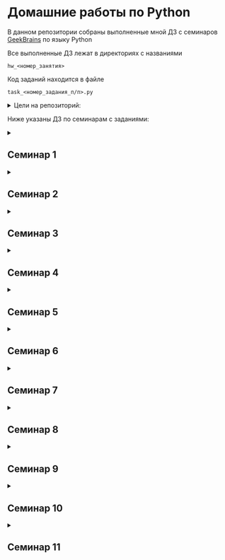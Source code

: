 # Домашние работы по Python
В данном репозитории собраны выполненные мной ДЗ с семинаров [GeekBrains](https://gb.ru) по языку Python

Все выполненные ДЗ лежат в директориях с названиями

`hw_<номер_занятия>`

Код заданий находится в файле

`task_<номер_задания_п/п>.py`

<details><summary>Цели на репозиторий:</summary>
<p>
<b><u>✔️ Выполнить все ДЗ со всех семинаров</u></b>

- [x] Выполнить ДЗ с первого семинара
- [x] Выполнить ДЗ со второго семинара
- [x] Выполнить ДЗ с третьего семинара
- [x] Выполнить ДЗ с четвертого семинара
- [x] Выполнить ДЗ с пятого семинара
- [x] Выполнить ДЗ с шестого семинара
- [x] Выполнить ДЗ с седьмого семинара
- [x] Выполнить ДЗ с восьмого семинара
- [x] Выполнить ДЗ с девятого семинара
- [x] Выполнить ДЗ с десятого семинара
- [x] Выполнить ДЗ с одиннадцатого семинара


</p>
</details>


Ниже указаны ДЗ по семинарам с заданиями:

<details><summary><h2>Семинар 1</h2></summary>
  
  1. Напишите программу, которая принимает на вход цифру, обозначающую день недели, и проверяет, является ли этот день выходным

  2. (!!!Доп!!!) Напишите программу для проверки истинности утверждения ¬(X ⋁ Y ⋁ Z) = ¬X ⋀ ¬Y ⋀ ¬Z для всех значений предикат

  3. Напишите программу, которая принимает на вход координаты точки (X и Y), причём X ≠ 0 и Y ≠ 0 и выдаёт номер четверти плоскости

  4. Напишите программу, которая по заданному номеру четверти, показывает диапазон возможных координат точек в этой четверти (x и y)

  5. Напишите программу, которая принимает на вход координаты двух точек и находит расстояние между ними в 2D пространстве

</details>

<details><summary><h2>Семинар 2</h2></summary>
  
  1. Напишите программу, которая принимает на вход число N и выдает набор произведений чисел от 1 до N

  2. Требуется найти наименьший натуральный делитель целого числа N, отличный от 1

  3. Задайте список из (2*N+1) элементов, заполненных числами из промежутка [-N, N]. Найдите произведение элементов на указанных ИНДЕКСАХ. Пять ИНДЕКСОВ хранятся в списке, который вы сами заполняете

  4. Требуется посчитать сумму чётных чисел, расположенных между числами 1 и N включительно

</details>

<details><summary><h2>Семинар 3</h2></summary>
  
  1. Задайте список из нескольких чисел. Напишите программу, которая найдёт сумму элементов списка, стоящих на нечётной позиции

  2. Напишите программу, которая найдёт произведение пар чисел списка. Парой считаем первый и последний элемент, второй и предпоследний и т.д

  3. Задайте список из вещественных чисел. Напишите программу, которая найдёт разницу между максимальным и минимальным значением дробной части элементов

  4. Напишите программу, которая будет преобразовывать десятичное число в двоичное

  5. Задайте число. Составьте список чисел Фибоначчи, в том числе для отрицательных индексов

</details>

<details><summary><h2>Семинар 4</h2></summary>
  
  1. Пользователь вводит число, Вам необходимо вывести число Пи с той точностью знаков после запятой, сколько указал пользователь(БЕЗ round())

  2. Задайте натуральное число N. Напишите программу, которая составит список простых множителей числа N

  3. Задайте последовательность чисел. Напишите программу, которая выведет список неповторяющихся элементов исходной последовательности

  4. Задана натуральная степень k. Сформировать случайным образом список коэффициентов (значения от 0 до 100) многочлена и вывести многочлен степени k

  5. Даны два файла, в каждом из которых находится запись многочлена. Задача - сформировать файл, содержащий сумму многочленов

</details>

<details><summary><h2>Семинар 5</h2></summary>
  
  1. Создайте программу для игры с конфетами человек против бота. Условие задачи: На столе лежит 120 конфета. Играют два игрока делая ход друг после друга. Первый ход делает человек. За один ход можно забрать не более чем 28 конфет Победитель - тот, кто оставил на столе 0 конфет. `a) Добавьте игру против бота` `Доп b) Подумайте как наделить бота ""интеллектом"" (Теория игр)`

  2. Создайте программу для игры в ""Крестики-нолики"" человек vs человек

  3. Реализуйте RLE алгоритм: реализуйте модуль сжатия и восстановления данных

</details>

<details><summary><h2>Семинар 6</h2></summary>
  
  1. Вводится список целых чисел в одну строчку через пробел. Необходимо оставить в нем только двузначные числа. Реализовать программу с использованием функции filter. Результат отобразить на экране в виде последовательности оставшихся чисел в одну строчку через пробел

  2. Дан список, вывести отдельно буквы и цифры, пользуясь filter

  3. Напишите программу, которая принимает на вход вещественное число и показывает сумму его цифр

</details>

<details><summary><h2>Семинар 7</h2></summary>
  
  Создать телефонный справочник с возможностью импорта и экспорта данных в нескольких форматах

  под форматами понимаем структуру файлов, например:в файле на одной строке хранится одна часть записи, пустая строка - разделитель

  1.txt
```
Фамилия_1
Имя_1
Телефон_1
Описание_1
-----------
Фамилия_2
Имя_2
Телефон_2
Описание_2
```

  и т.д.в файле на одной строке хранится все записи, символ разделитель - *"`,`"*

  2.txt
```
Фамилия_1,Имя_1,Телефон_1,Описание_1

Фамилия_2,Имя_2,Телефон_2,Описание_2
```

  Пример работы программы:
```
1. Вывод
2. Добавление

п -> 2

Введите ф - Иванов
Введите и - Иван
Введите т - 1234235
Введите инф - работа

1. Вывод
2. Добавление

п -> 1

Иванов, Иван, 13254, работа

Иванов, Иван, 13254, работа

Иванов, Иван, 13254, работа
```

</details>

<details><summary><h2>Семинар 8</h2></summary>

  Создать информационную систему позволяющую работать с учителями / учениками школы

  Учитель: Добавляет оценку, опред. ученику за опред. предмет
  Ученик: Просматривает оценки по фамилии

</details>

<details><summary><h2>Семинар 9</h2></summary>

1. Напишите Бота, удаляющего из текста все слова, содержащие "абв". (Ввод от пользователя)
```
Пример:
привет приабвет ограбпв
Ответ:
привет ограбпв
```

2. Создайте Бота для игры с конфетами человек против бота. (Дополнительно)
</details>

<details><summary><h2>Семинар 10</h2></summary>

Прикрутить бота к задачам с предыдущего семинара:
Создать калькулятор для работы с рациональными, организовать меню, добавив в неё систему логирования(Содержит: id.Пользователь, ввод, результат)

~~**Дополнительно** с комплексными числами~~

```
Пример:
12 + 3 * 3
Ваш ответ: 21
```
</details>

<details><summary><h2>Семинар 11</h2></summary>

  1)Прочесть с помощью pandas файл california_housing_test.csv 

  2)Посмотреть сколько в нем строк и столбцов

  3)Определить какой тип данных имеют столбцы

  4)Показать longitude где housing_median_age < 35

  5)Показать столбцы longitude и latitude

  6)Выбрать данные где total_rooms < 2000 и population > 1500

  7)Определить какое максимальное и минимальное значение **population**

  8)(Доп) Показать максимальное **longitude**, где **median_income** > 3

  9)(Доп) Узнать какая максимальная **total_bedrooms** при минимальном значении **households**

</details>